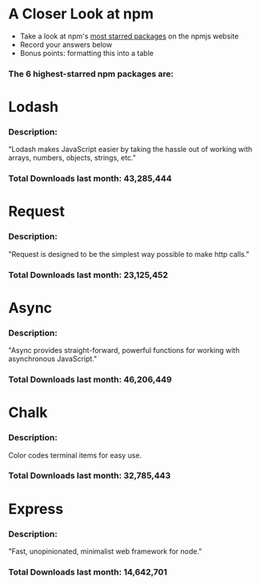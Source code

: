 # A Closer Look at npm
- Take a look at npm's [most starred packages](https://www.npmjs.com/browse/star) on the npmjs website
- Record your answers below
- Bonus points: formatting this into a table

### The 6 highest-starred npm packages are:

# Lodash

### Description:
"Lodash makes JavaScript easier by taking the hassle out of working with arrays, numbers, objects, strings, etc."

### Total Downloads last month: 43,285,444

# Request

### Description:
"Request is designed to be the simplest way possible to make http calls."

### Total Downloads last month: 23,125,452

# Async

### Description:
"Async provides straight-forward, powerful functions for working with asynchronous JavaScript."

### Total Downloads last month: 46,206,449

# Chalk

### Description:
Color codes terminal items for easy use.

### Total Downloads last month: 32,785,443

# Express

### Description:
"Fast, unopinionated, minimalist web framework for node."

### Total Downloads last month: 14,642,701
